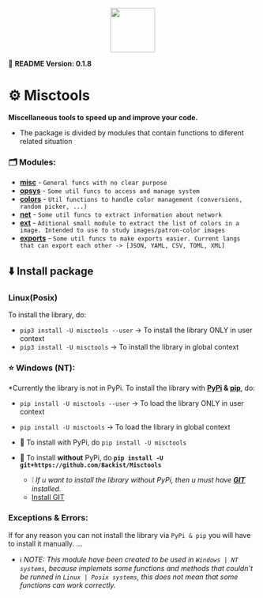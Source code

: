 

<p align="center">
    <img src="https://img.shields.io/badge/Pymtools-Miscellaneous%20functions-blue"
        height="90">
</p>



🧾 **README Version: 0.1.8**

# ⚙️ Misctools
**Miscellaneous tools to speed up and improve your code.**
- The package is divided by modules that contain functions to diferent related situation

### 🗂 Modules:
- **[misc](https://github.com/Backist/Misctools/blob/main/misctools/misc.py)** - ``General funcs with no clear purpose``
- **[opsys](https://github.com/Backist/Misctools/blob/main/misctools/opsys.py)** - ``Some util funcs to access and manage system``
- **[colors](https://github.com/Backist/Misctools/blob/main/misctools/colors.py)** - ``Util functions to handle color management (conversions, random picker, ...)``
- **[net](https://github.com/Backist/Misctools/blob/main/misctools/net.py)** - ``Some util funcs to extract information about network``
- **[ext](https://github.com/Backist/Misctools/blob/main/misctools/ext.py)** - ``Aditional small module to extract the list of colors in a image. Intended to use to study images/patron-color images``
- **[exports](https://github.com/Backist/Misctools/blob/main/misctools/exports.py)** - ``Some util funcs to make exports easier. Current langs that can export each other -> [JSON, YAML, CSV, TOML, XML]``

## ⬇️ Install package

### Linux(Posix)
To install the library, do:
- ``pip3 install -U misctools --user`` -> To install the library ONLY in user context
- ``pip3 install -U misctools`` -> To install the library in global context

### ⭐ Windows (NT):
*Currently the library is not in PyPi.
To install the library with **[PyPi](https://pypi.org/) & [pip](https://pip.pypa.io/en/stable/reference/build-system/pyproject-toml/)**, do:
- ``pip install -U misctools --user`` -> To load the library ONLY in user context
- ``pip install -U misctools`` -> To load the library in global context

- 📌 To install with PyPi, do ``pip install -U misctools``
- 📌 To install **without** PyPi, do **``pip install -U git+https://github.com/Backist/Misctools``**
    - ❕ _If u want to install the library without PyPi, then u must have **[GIT](https://git-scm.com/downloads)** installed._
    -  [Install GIT](https://git-scm.com/downloads)

### Exceptions & Errors:
If for any reason you can not install the library via ``PyPi & pip`` you will have to install it manually.
...


- ℹ️ _NOTE: This module have been created to be used in ``Windows | NT systems``, because implemets some functions and methods that couldn't be runned in ``Linux | Posix systems``, this does not mean that some functions can work correctly._


